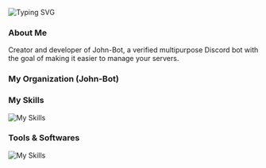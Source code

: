 ![Typing SVG](https://readme-typing-svg.herokuapp.com?color=F7F7F7&center=false&lines=%F0%9F%91%8B+Hi%2C+i'm+Alexis)

### About Me

Creator and developer of John-Bot, a verified multipurpose Discord bot with the goal of making it easier to manage your servers.

### My Organization (John-Bot)

### My Skills

![My Skills](https://skillicons.dev/icons?i=js,java,html,css)

### Tools & Softwares

![My Skills](https://skillicons.dev/icons?i=figma,ai,mongodb,vscode)
